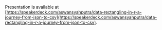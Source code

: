 Presentation is available at [https://speakerdeck.com/aswansyahputra/data-rectangling-in-r-a-journey-from-json-to-csv](https://speakerdeck.com/aswansyahputra/data-rectangling-in-r-a-journey-from-json-to-csv).
